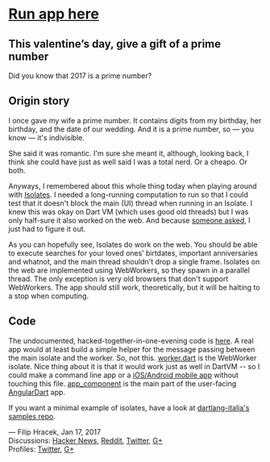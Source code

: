 # [Run app here](https://filiph.github.io/prime_finder/)

## This valentine’s day, give a gift of a prime number

Did you know that 2017 is a prime number?

## Origin story

I once gave my wife a prime number. It contains digits from my birthday, her birthday, and the date of our wedding. And it is a prime number, so — you know — it's indivisible.

She said it was romantic. I'm sure she meant it, although, looking back, I think she could have just as well said I was a total nerd. Or a cheapo. Or both.

Anyways, I remembered about this whole thing today when playing around with [Isolates](https://api.dartlang.org/stable/1.21.1/dart-isolate/dart-isolate-library.html). I needed a long-running computation to run so that I could test that it doesn't block the main (UI) thread when running in an Isolate. I knew this was okay on Dart VM (which uses good old threads) but I was only half-sure it also worked on the web. And because [someone asked](https://twitter.com/sur3shg/status/821304340715405312), I just had to figure it out. 

As you can hopefully see, Isolates do work on the web. You should be able to execute searches for your loved ones’ birtdates, important anniversaries and whatnot, and the main thread shouldn't drop a single frame. Isolates on the web are implemented using WebWorkers, so they spawn in a parallel thread. The only exception is very old browsers that don't support WebWorkers. The app should still work, theoretically, but it will be halting to a stop when computing.

## Code

The undocumented, hacked-together-in-one-evening code is [here](https://github.com/filiph/prime_finder). A real app would at least build a simple helper for the message passing between the main isolate and the worker. So, not this. [worker.dart](https://github.com/filiph/prime_finder/blob/master/web/worker.dart) is the WebWorker isolate. Nice thing about it is that it would work just as well in DartVM -- so I could make a command line app or a [iOS/Android mobile app](https://flutter.io/) without touching this file. [app_component](https://github.com/filiph/prime_finder/tree/master/lib) is the main part of the user-facing [AngularDart](https://webdev.dartlang.org/angular) app.

If you want a minimal example of isolates, have a look at [dartlang-italia's samples repo](https://github.com/dartlang-italia/dart-libraries-samples/tree/master/isolate).

— Filip Hracek, Jan 17, 2017  
Discussions: [Hacker News](https://news.ycombinator.com/item?id=13424312), [Reddit](https://www.reddit.com/r/programming/comments/5onlwf/this_valentines_day_give_your_significant_other_a/), [Twitter](https://twitter.com/filiphracek/status/821593209843417088), [G+](https://plus.google.com/u/0/+filiphracek/posts/A1ABeaSogs8)  
Profiles: [Twitter](https://twitter.com/filiphracek), [G+](https://plus.google.com/+filiphracek)